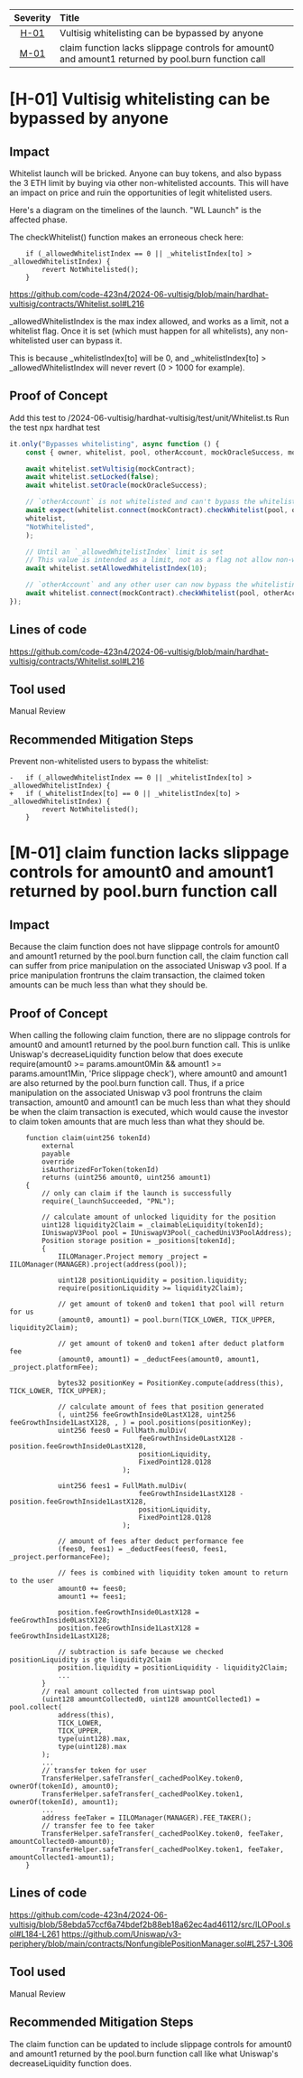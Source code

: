 | Severity | Title | 
|:--:|:---|
| [H-01](#h-01-vultisig-whitelisting-can-be-bypassed-by-anyone) | Vultisig whitelisting can be bypassed by anyone |
| [M-01](#m-01-claim-function-lacks-slippage-controls-for-amount0-and-amount1-returned-by-poolburn-function-call) | claim function lacks slippage controls for amount0 and amount1 returned by pool.burn function call |

# [H-01] Vultisig whitelisting can be bypassed by anyone
## Impact
Whitelist launch will be bricked. Anyone can buy tokens, and also bypass the 3 ETH limit by buying via other non-whitelisted accounts. This will have an impact on price and ruin the opportunities of legit whitelisted users.

Here's a diagram on the timelines of the launch. "WL Launch" is the affected phase.

The checkWhitelist() function makes an erroneous check here:
```solidity
    if (_allowedWhitelistIndex == 0 || _whitelistIndex[to] > _allowedWhitelistIndex) {
        revert NotWhitelisted();
    }
```
https://github.com/code-423n4/2024-06-vultisig/blob/main/hardhat-vultisig/contracts/Whitelist.sol#L216

_allowedWhitelistIndex is the max index allowed, and works as a limit, not a whitelist flag. Once it is set (which must happen for all whitelists), any non-whitelisted user can bypass it.

This is because _whitelistIndex[to] will be 0, and _whitelistIndex[to] > _allowedWhitelistIndex will never revert (0 > 1000 for example).

## Proof of Concept
Add this test to /2024-06-vultisig/hardhat-vultisig/test/unit/Whitelist.ts
Run the test npx hardhat test
```javascript
it.only("Bypasses whitelisting", async function () {
    const { owner, whitelist, pool, otherAccount, mockOracleSuccess, mockContract } = await loadFixture(deployWhitelistFixture);

    await whitelist.setVultisig(mockContract);
    await whitelist.setLocked(false);
    await whitelist.setOracle(mockOracleSuccess);

    // `otherAccount` is not whitelisted and can't bypass the whitelist check
    await expect(whitelist.connect(mockContract).checkWhitelist(pool, otherAccount, 0)).to.be.revertedWithCustomError(
    whitelist,
    "NotWhitelisted",
    );

    // Until an `_allowedWhitelistIndex` limit is set
    // This value is intended as a limit, not as a flag not allow non-whitelisted users
    await whitelist.setAllowedWhitelistIndex(10);

    // `otherAccount` and any other user can now bypass the whitelisting
    await whitelist.connect(mockContract).checkWhitelist(pool, otherAccount, 0);
});
```

## Lines of code
https://github.com/code-423n4/2024-06-vultisig/blob/main/hardhat-vultisig/contracts/Whitelist.sol#L216

## Tool used
Manual Review

## Recommended Mitigation Steps
Prevent non-whitelisted users to bypass the whitelist:
```solidity
-   if (_allowedWhitelistIndex == 0 || _whitelistIndex[to] > _allowedWhitelistIndex) {
+   if (_whitelistIndex[to] == 0 || _whitelistIndex[to] > _allowedWhitelistIndex) {
        revert NotWhitelisted();
    }
```

# [M-01] claim function lacks slippage controls for amount0 and amount1 returned by pool.burn function call
## Impact
Because the claim function does not have slippage controls for amount0 and amount1 returned by the pool.burn function call, the claim function call can suffer from price manipulation on the associated Uniswap v3 pool. If a price manipulation frontruns the claim transaction, the claimed token amounts can be much less than what they should be.

## Proof of Concept
When calling the following claim function, there are no slippage controls for amount0 and amount1 returned by the pool.burn function call. This is unlike Uniswap's decreaseLiquidity function below that does execute require(amount0 >= params.amount0Min && amount1 >= params.amount1Min, 'Price slippage check'), where amount0 and amount1 are also returned by the pool.burn function call. Thus, if a price manipulation on the associated Uniswap v3 pool frontruns the claim transaction, amount0 and amount1 can be much less than what they should be when the claim transaction is executed, which would cause the investor to claim token amounts that are much less than what they should be.
```solidity
    function claim(uint256 tokenId)
        external
        payable
        override
        isAuthorizedForToken(tokenId)
        returns (uint256 amount0, uint256 amount1)
    {
        // only can claim if the launch is successfully
        require(_launchSucceeded, "PNL");

        // calculate amount of unlocked liquidity for the position
        uint128 liquidity2Claim = _claimableLiquidity(tokenId);
        IUniswapV3Pool pool = IUniswapV3Pool(_cachedUniV3PoolAddress);
        Position storage position = _positions[tokenId];
        {
            IILOManager.Project memory _project = IILOManager(MANAGER).project(address(pool));

            uint128 positionLiquidity = position.liquidity;
            require(positionLiquidity >= liquidity2Claim);

            // get amount of token0 and token1 that pool will return for us
            (amount0, amount1) = pool.burn(TICK_LOWER, TICK_UPPER, liquidity2Claim);

            // get amount of token0 and token1 after deduct platform fee
            (amount0, amount1) = _deductFees(amount0, amount1, _project.platformFee);

            bytes32 positionKey = PositionKey.compute(address(this), TICK_LOWER, TICK_UPPER);

            // calculate amount of fees that position generated
            (, uint256 feeGrowthInside0LastX128, uint256 feeGrowthInside1LastX128, , ) = pool.positions(positionKey);
            uint256 fees0 = FullMath.mulDiv(
                                feeGrowthInside0LastX128 - position.feeGrowthInside0LastX128,
                                positionLiquidity,
                                FixedPoint128.Q128
                            );
            
            uint256 fees1 = FullMath.mulDiv(
                                feeGrowthInside1LastX128 - position.feeGrowthInside1LastX128,
                                positionLiquidity,
                                FixedPoint128.Q128
                            );

            // amount of fees after deduct performance fee
            (fees0, fees1) = _deductFees(fees0, fees1, _project.performanceFee);

            // fees is combined with liquidity token amount to return to the user
            amount0 += fees0;
            amount1 += fees1;

            position.feeGrowthInside0LastX128 = feeGrowthInside0LastX128;
            position.feeGrowthInside1LastX128 = feeGrowthInside1LastX128;

            // subtraction is safe because we checked positionLiquidity is gte liquidity2Claim
            position.liquidity = positionLiquidity - liquidity2Claim;
            ...
        }
        // real amount collected from uintswap pool
        (uint128 amountCollected0, uint128 amountCollected1) = pool.collect(
            address(this),
            TICK_LOWER,
            TICK_UPPER,
            type(uint128).max,
            type(uint128).max
        );
        ...
        // transfer token for user
        TransferHelper.safeTransfer(_cachedPoolKey.token0, ownerOf(tokenId), amount0);
        TransferHelper.safeTransfer(_cachedPoolKey.token1, ownerOf(tokenId), amount1);
        ...
        address feeTaker = IILOManager(MANAGER).FEE_TAKER();
        // transfer fee to fee taker
        TransferHelper.safeTransfer(_cachedPoolKey.token0, feeTaker, amountCollected0-amount0);
        TransferHelper.safeTransfer(_cachedPoolKey.token1, feeTaker, amountCollected1-amount1);
    }
```

## Lines of code
https://github.com/code-423n4/2024-06-vultisig/blob/58ebda57ccf6a74bdef2b88eb18a62ec4ad46112/src/ILOPool.sol#L184-L261
https://github.com/Uniswap/v3-periphery/blob/main/contracts/NonfungiblePositionManager.sol#L257-L306

## Tool used
Manual Review

## Recommended Mitigation Steps
The claim function can be updated to include slippage controls for amount0 and amount1 returned by the pool.burn function call like what Uniswap's decreaseLiquidity function does.
